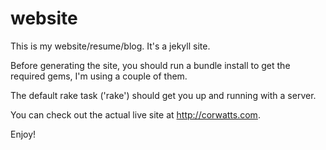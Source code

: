 website
=======

This is my website/resume/blog. It's a jekyll site.

Before generating the site, you should run a bundle install to get the required gems, I'm using a couple of them.

The default rake task ('rake') should get you up and running with a server.

You can check out the actual live site at http://corwatts.com.

Enjoy!
